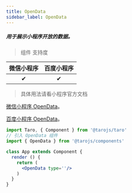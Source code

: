 ```yaml
---
title: OpenData
sidebar_label: OpenData
---
```


##### 用于展示小程序开放的数据。

> 组件 支持度

| 微信小程序 | 百度小程序 |
| :-: | :-: |
| ✔ | ✔ |


>具体用法请看小程序官方文档

[微信小程序 OpenData](https://developers.weixin.qq.com/miniprogram/dev/component/open-data.html)。

[百度小程序 OpenData](https://smartprogram.baidu.com/docs/develop/component/open/#open-data/)。

```jsx
import Taro, { Component } from '@tarojs/taro'
// 引入 OpenData 组件
import { OpenData } from '@tarojs/components'

class App extends Component {
  render () {
    return (
      <OpenData type=''/>
    )
  }
}
```
